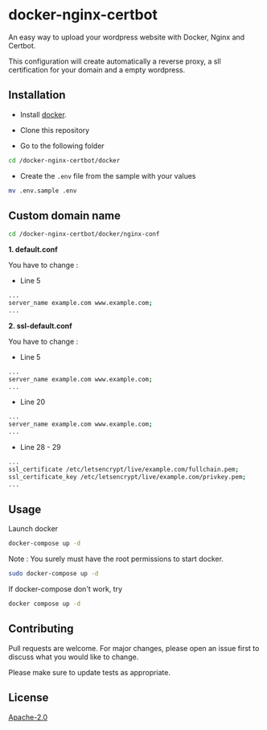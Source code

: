 # docker-nginx-certbot

An easy way to upload your wordpress website with Docker, Nginx and Certbot.

This configuration will create automatically a reverse proxy, a sll certification for your domain and a empty wordpress.

## Installation

- Install [docker](https://docs.docker.com/engine/install/).

- Clone this repository

* Go to the following folder

```bash
cd /docker-nginx-certbot/docker
```

- Create the `.env` file from the sample with your values

```bash
mv .env.sample .env
```

## Custom domain name

```bash
cd /docker-nginx-certbot/docker/nginx-conf
```

**1. default.conf**

You have to change :

- Line 5

```bash
...
server_name example.com www.example.com;
...
```

**2. ssl-default.conf**

You have to change :

- Line 5

```bash
...
server_name example.com www.example.com;
...
```

- Line 20

```bash
...
server_name example.com www.example.com;
...
```

- Line 28 - 29

```bash
...
ssl_certificate /etc/letsencrypt/live/example.com/fullchain.pem;
ssl_certificate_key /etc/letsencrypt/live/example.com/privkey.pem;
...
```

## Usage

Launch docker

```bash
docker-compose up -d
```

Note : You surely must have the root permissions to start docker.

```bash
sudo docker-compose up -d
```

If docker-compose don't work, try

```bash
docker compose up -d
```

## Contributing

Pull requests are welcome. For major changes, please open an issue first to discuss what you would like to change.

Please make sure to update tests as appropriate.

## License

[Apache-2.0](https://choosealicense.com/licenses/apache-2.0/)
